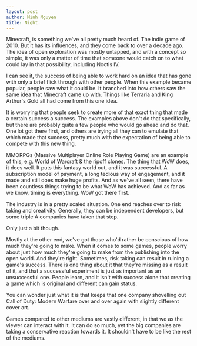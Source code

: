 ```yaml
---
layout: post
author: Minh Nguyen
title: Night. 
---
```

Minecraft, is something we've all pretty much heard of. The indie game of 2010. But it has its influences, and they come back to over a decade ago. The idea of open exploration was mostly untapped, and with a concept so simple, it was only a matter of time that someone would catch on to what could lay in that possibility, including Noctis IV.

I can see it, the success of being able to work hard on an idea that has gone with only a brief flick through with other people. When this example became popular, people saw what it could be. It branched into how others saw the same idea that Minecraft came up with. Things like Terraria and King Arthur's Gold all had come from this one idea.

It is worrying that people seek to create more of that exact thing that made a certain success a success. The examples above don't do that specifically, but there are probably quite a few people who would go ahead and do that. One lot got there first, and others are trying all they can to emulate that which made that success, pretty much with the expectation of being able to compete with this new thing.

MMORPGs (Massive Multiplayer Online Role Playing Game) are an example of this, e.g. World of Warcraft & the ripoff clones. The thing that WoW does, it does well. It puts this fantasy world out, and it was successful. A subscription model of payment, a long tedious way of engagement, and it made and still does make huge profits. And as we've all seen, there have been countless things trying to be what WoW has achieved. And as far as we know, timing is everything. WoW got there first.

The industry is in a pretty scaled situation. One end reaches over to risk taking and creativity. Generally, they can be independent developers, but some triple A companies have taken that step.

Only just a bit though.

Mostly at the other end, we've got those who'd rather be conscious of how much they're going to make. When it comes to some games, people worry about just how much they're going to make from the publishing into the open world. And they're right. Sometimes, risk taking can result in ruining a game's success. There is one thing about it that they're missing as a result of it, and that a successful experiment is just as important as an unsuccessful one. People learn, and it isn't with success alone that creating a game which is original and different can gain status.

You can wonder just what it is that keeps that one company shovelling out Call of Duty: Modern Warfare over and over again with slightly different cover art.

Games compared to other mediums are vastly different, in that we as the viewer can interact with it. It can do so much, yet the big companies are taking a conservative reaction towards it. It shouldn't have to be like the rest of the mediums.
